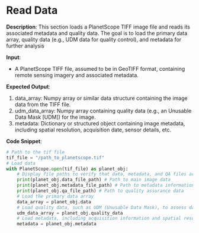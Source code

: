 # Read Data

**Description**:
This section loads a PlanetScope TIFF image file and reads its associated metadata and quality data. The goal is to load the primary data array, quality data (e.g., UDM data for quality control), and metadata for further analysis

**Input**: 
- A PlanetScope TIFF file, assumed to be in GeoTIFF format, containing remote sensing imagery and associated metadata.

**Expected Output**: 
  1. data_array: Numpy array or similar data structure containing the image data from the TIFF file.
  2. udm_data_array: Numpy array containing quality data (e.g., an Unusable Data Mask [UDM]) for the image.
  3. metadata: Dictionary or structured object containing image metadata, including spatial resolution, acquisition date, sensor details, etc.

**Code Snippet**:
```python
# Path to the tif file
tif_file = "/path_to_planetscope.tif"
# Load data 
with PlanetScope.open(tif_file) as planet_obj:
    # Display file paths to verify that data, metadata, and QA files are loaded correctly
    print(planet_obj.data_file_path) # Path to main image data
    print(planet_obj.metadata_file_path) # Path to metadata information
    print(planet_obj.qa_file_path) # Path to quality assurance data
    # Load the primary data array
    data_array = planet_obj.data
    # Load quality data, such as UDM (Unusable Data Mask), to assess data validity
    udm_data_array = planet_obj.quality_data
    # Load metadata, including acquisition information and spatial resolution
    metadata = planet_obj.metadata
```
